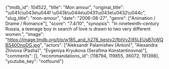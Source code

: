 {"tmdb_id": 104522, "title": "Mon amour", "original_title": "\u041c\u043e\u044f \u043b\u044e\u0431\u043e\u0432\u044c", "slug_title": "mon-amour", "date": "2006-08-27", "genre": ["Animation / Drame / Romance"], "score": "7.4/10", "synopsis": "In nineteenth-century Russia, a teenage boy in search of love is drawn to two very different women.", "image": "https://image.tmdb.org/t/p/w185_and_h278_bestv2/fbtVvZi95LEUsB7cWQBS40OnoDG.jpg", "actors": ["Aleksandr Palamishev (Anton)", "Alexandra Zhivova (Pasha)", "Evgeniya Kryukova (Serafima Konstantinovna)"], "comments": [], "recommandations_id": [118794, 119855, 36072, 191398], "youtube_key": "notfound"}